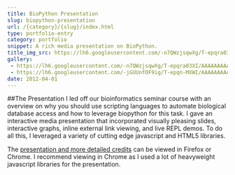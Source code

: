 ```yaml
---
title: BioPython Presentation
slug: biopython-presentation
url: /{category}/{slug}/index.html
type: portfolio-entry
category: portfolio
snippet: A rich media presentation on BioPython.
title_img_src: https://lh6.googleusercontent.com/-n7QWzjsqwXg/T-epqra03XI/AAAAAAAAA_k/M7Ens0aHyVc/s{img_width}/biopres-1.JPG
gallery:
 - https://lh6.googleusercontent.com/-n7QWzjsqwXg/T-epqra03XI/AAAAAAAAA_k/M7Ens0aHyVc/s{img_width}/biopres-1.JPG
 - https://lh6.googleusercontent.com/-jGUUnfOF9ig/T-epqn-MXWI/AAAAAAAAA_o/ZWp7uca77zY/s{img_width}/biopres-2.JPG
date: 2012-04-01
---
```

##The Presentation
I led off our bioinformatics seminar course with an overview on why you should use scripting languages to automate biological database access and how to leverage biopython for this task. I gave an interactive media presentation that incorporated visually pleasing slides, interactive graphs, inline external link viewing, and live REPL demos. To do all this, I leveraged a variety of cutting edge javascript and HTML5 libraries.

The [presentation and more detailed credits](http://www.philipbjorge.com/bioinformatics-presentation/) can be viewed in Firefox or Chrome. I recommend viewing in Chrome as I used a lot of heavyweight javascript libraries for the presentation.